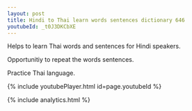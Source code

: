 ```yaml
---
layout: post
title: Hindi to Thai learn words sentences dictionary 646 
youtubeId: _t0J3DKCbXE
---
```

 
 
Helps to learn Thai words and sentences for Hindi speakers.

Opportunitiy to repeat the words sentences. 

Practice Thai language. 
 
{% include youtubePlayer.html id=page.youtubeId %}
 
 
{% include analytics.html %}